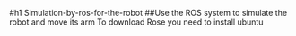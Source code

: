 #h1 Simulation-by-ros-for-the-robot
##Use the ROS system to simulate the robot and move its arm
To download Rose you need to install ubuntu

